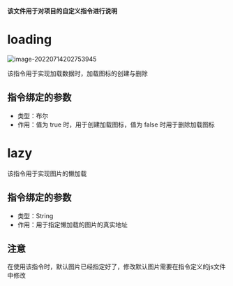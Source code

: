 **该文件用于对项目的自定义指令进行说明**

# loading

![image-20220714202753945](https://cdn.jsdelivr.net/gh/CreatBeWorld/images/202207291655379.png)

该指令用于实现加载数据时，加载图标的创建与删除

## 指令绑定的参数

- 类型：布尔
- 作用：值为 true 时，用于创建加载图标，值为 false 时用于删除加载图标

# lazy

该指令用于实现图片的懒加载

## 指令绑定的参数

- 类型：String
- 作用：用于指定懒加载的图片的真实地址

## 注意

在使用该指令时，默认图片已经指定好了，修改默认图片需要在指令定义的js文件中修改